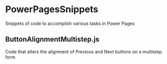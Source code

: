 # PowerPagesSnippets
Snippets of code to accomplish various tasks in Power Pages

## ButtonAlignmentMultistep.js
Code that alters the alignment of Previous and Next buttons on a multistep form